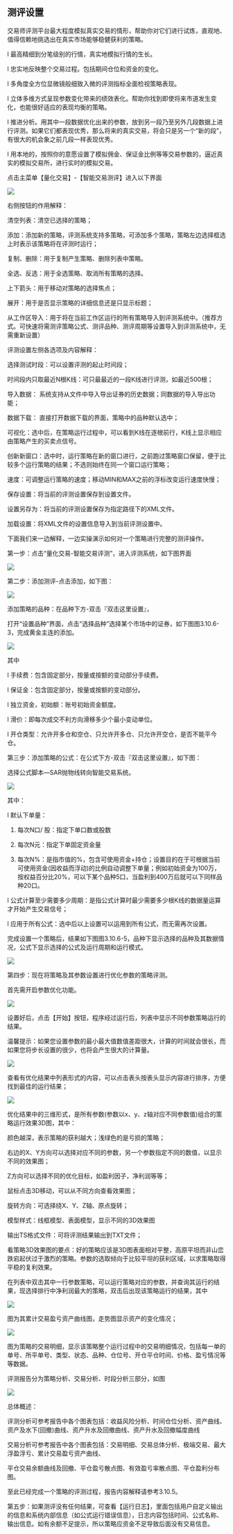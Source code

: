 ## 测评设置

交易师评测平台最大程度模拟真实交易的情形，帮助你对它们进行试炼，直观地、值得信赖地挑选出在真实市场能够稳健获利的策略。



l 最高精细到分笔级别的行情，真实地模拟行情的生长。

l 忠实地反映整个交易过程。包括期间仓位和资金的变化。

l 多角度全方位显微镜般细致入微的评测指标全面检视策略表现。

l 立体多维方式呈现参数变化带来的绩效表化。帮助你找到即使将来市道发生变化，也能很好适应的表现均衡的策略。

l 推进分析。用其中一段数据优化出来的参数，放到另一段乃至另外几段数据上进行评测。如果它们都表现优秀，那么将来的真实交易，将会只是另一个“新的段”，有很大的机会象之前几段一样表现优秀。

l 用本地的，按照你的意愿设置了模拟佣金、保证金比例等等交易参数的，逼近真实的模拟交易所，进行实时的模拟交易。



点击主菜单【量化交易】-【智能交易测评】进入以下界面



![](/assets/1710011.png)



右侧按钮的作用解释：



清空列表：清空已选择的策略；

添加：添加新的策略，评测系统支持多策略，可添加多个策略，策略左边选择框选上时表示该策略将在评测时运行；

复制、删除：用于复制产生策略、删除列表中策略。

全选、反选：用于全选策略、取消所有策略的选择。

上下箭头：用于移动对策略的选择焦点；

展开：用于是否显示策略的详细信息还是只显示标题；

从工作区导入：用于将在当前工作区运行的所有策略导入到评测系统中。（推荐方式。可快速将需测评策略公式、测评品种、测评周期等设置导入到评测系统中，无需重新设置）



评测设置左侧各选项及内容解释：



选择测试时段：可以设置评测的起止时间段；

时间段内只取最近N根K线：可只最最近的一段K线进行评测，如最近500根；

导入数据： 系统支持从文件中导入导出证券的历史数据；同数据的导入导出功能；

数据下载： 直接打开数据下载的界面，策略中的品种默认选中；

可视化：选中后，在策略运行过程中，可以看到K线在逐根前行，K线上显示相应由策略产生的买卖点信号。

创新新窗口：选中时，运行策略在新的窗口进行，之前跑过策略窗口保留，便于比较多个运行策略的结果；不选则始终在同一个窗口运行策略；

速度：可调整运行策略的速度；移动MIN和MAX之前的浮标改变运行速度快慢；

保存设置：将当前的评测设置保存到设置文件。

设置另存为：将当前的评测设置保存为指定路径下的XML文件。

加载设置：将XML文件的设置信息导入到当前评测设置中。



下面我们来一边解释，一边实操演示如何对一个策略进行完整的测评操作。



第一步：点击“量化交易-智能交易评测”，进入评测系统，如下图界面



![](/assets/1710012.png)



第二步：添加测评-点击添加，如下图：

![](/assets/1710013.png)





添加策略的品种：在品种下方-双击『双击这里设置』，

打开“设置品种”界面，点击“选择品种”选择某个市场中的证券，如下图图3.10.6-3，完成黄金主连的添加。 



![](/assets/1710014.png)



其中



l 手续费：包含固定部分，按量或按额的变动部分手续费。

l 保证金：包含固定部分，按量或按额的变动部分。

l 独立资金，初始额：账号初始资金额度。

l 滑价：即每次成交不利方向滑移多少个最小变动单位。

l 开仓类型：允许开多仓和空仓、只允许开多仓、只允许开空仓，是否不能平今仓。



第三步：添加策略的公式：在公式下方-双击『双击这里设置』，如下图：



选择公式脚本—SAR抛物线转向智能交易系统。





![](/assets/1710015.png)



其中：



l 默认下单量：



1. 每次N口/ 股：指定下单口数或股数 

2. 每次N元：指定下单固定资金量

3. 每次N%：是指市值的%，包含可使用资金+持仓；设置目的在于可根据当前可使用资金(因收益而浮动)的比例自动调整下单量；例如初始资金为100万，按权益百分比20%，可以下某个品种5口，当盈利到400万后就可以下同样品种20口。



l 公式计算至少需要多少周期：是指公式计算时最少需要多少根K线的数据量运算才开始产生交易信号；

l 应用于所有公式：选中后以上设置可以运用到所有公式，而无需再次设置。



完成设置一个策略后，结果如下图图3.10.6-5，品种下显示选择的品种及其数据情况，公式下显示选择的公式及运行周期和运行模式。



![](/assets/1710016.png)



第四步：现在将策略及其参数设置进行优化参数的策略评测。



首先需开启参数优化功能。

![](/assets/1710017.png)




设置好后，点击【开始】按钮，程序经过运行后，列表中显示不同参数策略运行的结果。

温馨提示：如果您设置参数的最小最大值数值差距很大，计算的时间就会很长，而如果您将步长设置的很少，也将会产生很大的计算量。



![](/assets/1710018.png)



查看有优化结果中列表形式的内容，可以点击表头按表头显示内容进行排序，方便找到最佳的运行结果；



![](/assets/1710019.png)



优化结果中的三维形式，是所有参数(参数以x、y、z轴对应不同参数值)组合的策略运行效果3D图，其中：

颜色越深，表示策略的获利越大；浅绿色的是亏损的策略；

右边的X、Y方向可以选择对应不同的参数，另一个参数指定不同的数值，以显示不同的效果图；

Z方向可以选择不同的优化目标，如盈利因子，净利润等等；

鼠标点击3D移动，可以从不同方向查看效果图；

旋转方向：可选择绕X、Y、Z轴、原点旋转；

模型样式：线框模型、表面模型，显示不同的3D效果图

输出TS格式文件：可将评测结果输出到TXT文件；



看策略3D效果图的要点：好的策略应该是3D图表面相对平整，高原平坦而非山峦跌宕起伏过于激烈的策略。参数的选取倾向于比较平坦的获利区域，以求策略取得平稳的复利效果。



在列表中双击其中一行参数策略，可以运行策略对应的参数，并查询其运行的结果，现选择排行中净利润最大的策略，双击后出现该策略运行的结果，其中



![](/assets/17100110.png)



图为其累计交易盈亏资产曲线图，走势图显示资产的变化情况；





![](/assets/17100111.png)



图为策略的交易明细，显示该策略整个运行过程中的交易明细情况，包括每一单的单号、所平单号、类型、状态、品种、仓位号、开仓平仓时间、价格、盈亏情况等等数据。

评测报告分为策略分析、交易分析、时段分析三部分，如图



![](/assets/17100112.png)



总体概述： 



评测分析可参考报告中各个图表包括：收益风险分析、时间仓位分析、资产曲线、资产及水下(回撤)曲线、资产升水及回撤曲线、资产升水及回撤幅度曲线

交易分析可参考报告中各个图表包括：交易明细、交易总体分析、极端交易、最大浮盈浮亏、累计交易盈亏资产曲线、

平仓交易余额曲线及回撤、平仓盈亏散点图、有效盈亏率散点图、平仓盈利分布图。

至此已经完成一个策略的评测过程，报告内容解释请参考3.10.5。



第五步：如果测评没有任何结果，可查看【运行日志】，里面包括用户自定义输出的信息和系统内部信息（如公式运行错误信息），日志内容包括时间、公式名称、输出信息。如有余额不足提示，所以策略应资金不足导致后面没有交易信息。